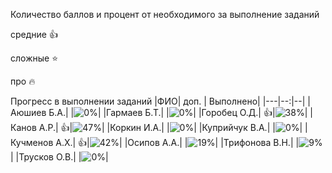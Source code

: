 Количество баллов и процент от необходимого за выполнение заданий

средние :+1:

сложные :star:

про :fire: 


Прогресс в выполнении заданий 
|ФИО| доп. | Выполнено|
|---|--:|--|
|Аюшиев Б.А.|  |![0%](https://progress-bar.dev/0/?title=0)|
|Гармаев Б.Т.|  |![0%](https://progress-bar.dev/0/?title=0)|
|Горобец О.Д.|  :+1:|![38%](https://progress-bar.dev/38/?title=8)|
|Канов А.Р.|  :+1:|![47%](https://progress-bar.dev/47/?title=10)|
|Коркин И.А.|  |![0%](https://progress-bar.dev/0/?title=-2&color=ff0000)|
|Куприйчук В.А.|  |![0%](https://progress-bar.dev/0/?title=-2&color=ff0000)|
|Кучменов А.Х.|  :+1:|![42%](https://progress-bar.dev/42/?title=9)|
|Осипов А.А.|  |![19%](https://progress-bar.dev/19/?title=4)|
|Трифонова В.Н.|  |![9%](https://progress-bar.dev/9/?title=2)|
|Трусков О.В.|  |![0%](https://progress-bar.dev/0/?title=-3&color=ff0000)|







                                                                   












